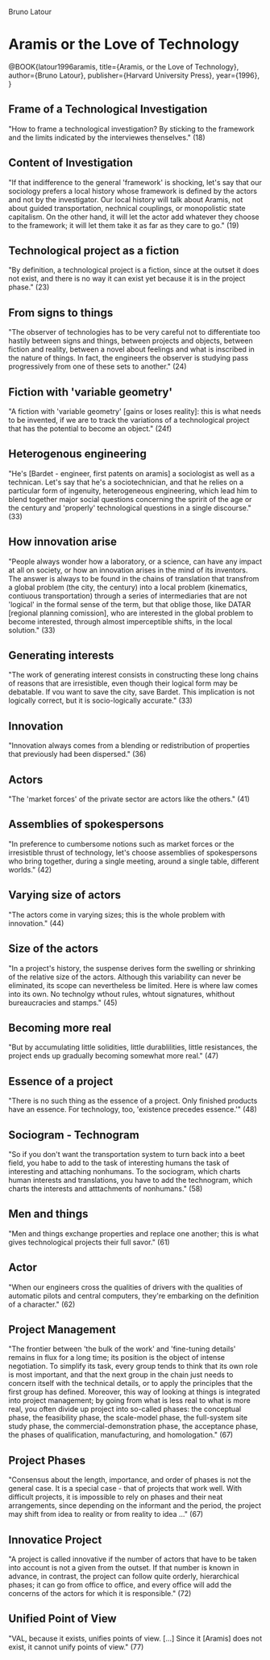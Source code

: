 Bruno Latour

# Aramis or the Love of Technology

@BOOK{latour1996aramis, 
  title={Aramis, or the Love of Technology},
  author={Bruno Latour},
  publisher={Harvard University Press},
  year={1996},
}

## Frame of a Technological Investigation
"How to frame a technological investigation? By sticking to the framework and the limits indicated by the interviewes thenselves." (18)

## Content of Investigation
"If that indifference to the general 'framework' is shocking, let's say that our sociology prefers a local history whose framework is defined by the actors and not by the investigator. Our local history will talk about Aramis, not about guided transportation, nechnical couplings, or monopolistic state capitalism. On the other hand, it will let the actor add whatever they choose to the framework; it will let them take it as far as they care to go." (19)

## Technological project as a fiction
"By definition, a technological project is a fiction, since at the outset it does not exist, and there is no way it can exist yet because it is in the project phase." (23)

## From signs to things
"The observer of technologies has to be very careful not to differentiate too hastily between signs and things, between projects and objects, between fiction and reality, between a novel about feelings and what is inscribed in the nature of things. In fact, the engineers the observer is studying pass progressively from one of these sets to another." (24)

## Fiction with 'variable geometry'
"A fiction with 'variable geometry' [gains or loses reality]: this is what needs to be invented, if we are to track the variations of a technological project that has the potential to become an object." (24f)

## Heterogenous engineering
"He's [Bardet - engineer, first patents on aramis] a sociologist as well as a technican. Let's say that he's a sociotechnician, and that he relies on a particular form of ingenuity, heterogeneous engineering, which lead him to blend together major social questions concerning the spririt of the age or the century and 'properly' technological questions in a single discourse." (33)

## How innovation arise
"People always wonder how a laboratory, or a science, can have any impact at all on society, or how an innovation arises in the mind of its inventors. The answer is always to be found in the chains of translation that transfrom a global problem (the city, the century) into a local problem (kinematics, contiuous transportation) through a series of intermediaries that are not 'logical' in the formal sense of the term, but that oblige those, like DATAR [regional planning comission], who are interested in the global problem to become interested, through almost imperceptible shifts, in the local solution." (33)

## Generating interests
"The work of generating interest consists in constructing these long chains of reasons that are irresistible, even though their logical form may be debatable. If vou want to save the city, save Bardet. This implication is not logically correct, but it is socio-logically accurate." (33)

## Innovation
"Innovation always comes from a blending or redistribution of properties that previously had been dispersed." (36)

## Actors
"The 'market forces' of the private sector are actors like the others." (41)

## Assemblies of spokespersons
"In preference to cumbersome notions such as market forces or the irresistible thrust of technology, let's choose assemblies of spokespersons who bring together, during a single meeting, around a single table, different worlds." (42)

## Varying size of actors
"The actors come in varying sizes; this is the whole problem with innovation." (44)

## Size of the actors
"In a project's history, the suspense derives form the swelling or shrinking of the relative size of the actors.
Although this variability can never be eliminated, its scope can nevertheless be limited. Here is where law comes into its own. No technolgy wthout rules, whtout signatures, whithout bureaucracies and stamps." (45)

## Becoming more real
"But by accumulating little solidities, little durablilities, little resistances, the project ends up gradually becoming somewhat more real." (47)

## Essence of a project
"There is no such thing as the essence of a project. Only finished products have an essence. For technology, too, 'existence precedes essence.'" (48)

## Sociogram - Technogram
"So if you don't want the transportation system to turn back into a beet field, you habe to add to the task of interesting humans the task of interesting and attaching nonhumans. To the sociogram, which charts human interests and translations, you have to add the technogram, which charts the interests and atttachments of nonhumans." (58)

## Men and things
"Men and things exchange properties and replace one another; this is what gives technological projects their full savor." (61)

## Actor
"When our engineers cross the qualities of drivers with the qualities of automatic pilots and central computers, they're embarking on the definition of a character." (62)

## Project Management
"The frontier between 'the bulk of the work' and 'fine-tuning details' remains in flux for a long time; its position is the object of intense negotiation. To simplify its task, every group tends to think that its own role is most important, and that the next group in the chain just needs to concern itself with the technical details, or to apply the principles that the first group has defined. Moreover, this way of looking at things is integrated into project management; by going from what is less real to what is more real, you often divide up project into so-called phases: the conceptual phase, the feasibility phase, the scale-model phase, the full-system site study phase, the commercial-demonstration phase, the acceptance phase, the phases of qualification, manufacturing, and homologation." (67)

## Project Phases
"Consensus about the length, importance, and order of phases is not the general case. It is a special case - that of projects that work well. With difficult projects, it is impossible to rely on phases and their neat arrangements, since depending on the informant and the period, the project may shift from idea to reality or from reality to idea ..." (67)

## Innovatice Project
"A project is called innovative if the number of actors that have to be taken into account is not a given from the outset. If that number is known in advance, in contrast, the project can follow quite orderly, hierarchical phases; it can go from office to office, and every office will add the concerns of the actors for which it is responsible." (72)

## Unified Point of View
"VAL, because it exists, unifies points of view. [...] Since it [Aramis] does not exist, it cannot unify points of view." (77)
